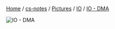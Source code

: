 [Home](https://mengxianbin.github.io) /
[cs-notes](https://mengxianbin.github.io/cs-notes/site) /
[Pictures](https://mengxianbin.github.io/cs-notes/site/Pictures) /
[IO](https://mengxianbin.github.io/cs-notes/site/Pictures/IO) /
[IO - DMA](https://mengxianbin.github.io/cs-notes/site/Pictures/IO/IO%20-%20DMA)

![IO - DMA](https://mengxianbin.github.io/cs-notes/./Pictures/IO/IO%20-%20DMA.png)